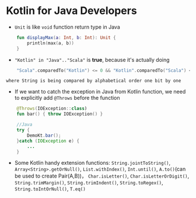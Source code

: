 # Kotlin for Java Developers

* `Unit` is like `void` function return type in Java
```Kotlin
	fun displayMax(a: Int, b: Int): Unit {
		println(max(a, b))
	}
```
* `"Kotlin" in "Java".."Scala"` is **true**, because it's actually doing
```Kotlin
	"Scala".comparedTo("Kotlin") <= 0 && "Kotlin".comparedTo("Scala") <=0
```
	where String is being compared by alphabetical order one bit by one

* If we want to catch the exception in Java from Kotlin function, we need to explicitly add `@Throws` before the function
```Kotlin
	@Throws(IOException::class)
	fun bar() { throw IOException() }
``` 
```Java
	//Java
	try {
		DemoKt.bar();
	}catch (IOException e) {
		...
	}
```
* Some Kotlin handy extension functions: `String.jointToString()`, `Array<String>.getOrNull()`, `List.withIndex()`, `Int.until()`, `A.to()`(can be used to create Pair(A,B))， `Char.isLetter()`, `Char.isLetterOrDigit()`, `String.trimMargin()`, `String.trimIndent()`, `String.toRegex()`, `String.toIntOrNull()`, `T.eq()`